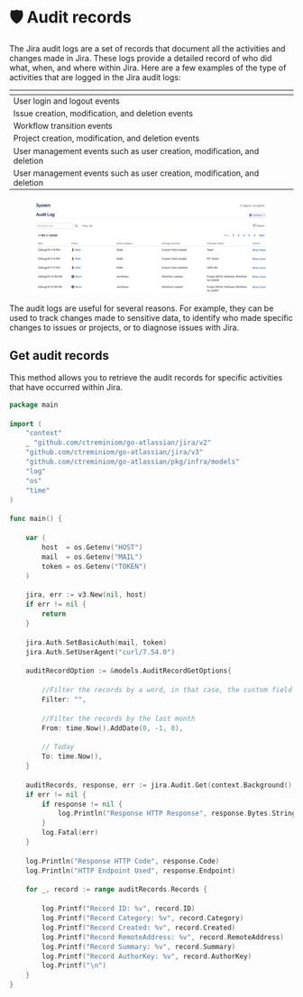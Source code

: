 # 🛡️ Audit records

The Jira audit logs are a set of records that document all the activities and changes made in Jira. These logs provide a detailed record of who did what, when, and where within Jira. Here are a few examples of the type of activities that are logged in the Jira audit logs:

<table data-view="cards"><thead><tr><th></th></tr></thead><tbody><tr><td>User login and logout events</td></tr><tr><td>Issue creation, modification, and deletion events</td></tr><tr><td>Workflow transition events</td></tr><tr><td>Project creation, modification, and deletion events</td></tr><tr><td>User management events such as user creation, modification, and deletion</td></tr><tr><td>User management events such as user creation, modification, and deletion</td></tr></tbody></table>

<figure><img src="../.gitbook/assets/image (8) (2).png" alt=""><figcaption></figcaption></figure>

The audit logs are useful for several reasons. For example, they can be used to track changes made to sensitive data, to identify who made specific changes to issues or projects, or to diagnose issues with Jira.

## Get audit records

This method allows you to retrieve the audit records for specific activities that have occurred within Jira.&#x20;

```go
package main

import (
	"context"
	_ "github.com/ctreminiom/go-atlassian/jira/v2"
	"github.com/ctreminiom/go-atlassian/jira/v3"
	"github.com/ctreminiom/go-atlassian/pkg/infra/models"
	"log"
	"os"
	"time"
)

func main() {

	var (
		host  = os.Getenv("HOST")
		mail  = os.Getenv("MAIL")
		token = os.Getenv("TOKEN")
	)

	jira, err := v3.New(nil, host)
	if err != nil {
		return
	}

	jira.Auth.SetBasicAuth(mail, token)
	jira.Auth.SetUserAgent("curl/7.54.0")

	auditRecordOption := &models.AuditRecordGetOptions{

		//Filter the records by a word, in that case, the custom field history
		Filter: "",

		//Filter the records by the last month
		From: time.Now().AddDate(0, -1, 0),

		// Today
		To: time.Now(),
	}

	auditRecords, response, err := jira.Audit.Get(context.Background(), auditRecordOption, 0, 500)
	if err != nil {
		if response != nil {
			log.Println("Response HTTP Response", response.Bytes.String())
		}
		log.Fatal(err)
	}

	log.Println("Response HTTP Code", response.Code)
	log.Println("HTTP Endpoint Used", response.Endpoint)

	for _, record := range auditRecords.Records {

		log.Printf("Record ID: %v", record.ID)
		log.Printf("Record Category: %v", record.Category)
		log.Printf("Record Created: %v", record.Created)
		log.Printf("Record RemoteAddress: %v", record.RemoteAddress)
		log.Printf("Record Summary: %v", record.Summary)
		log.Printf("Record AuthorKey: %v", record.AuthorKey)
		log.Printf("\n")
	}
}

```

